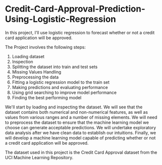 # Credit-Card-Approval-Prediction-Using-Logistic-Regression
In this project, I'll use logistic regression to forecast whether or not a credit card application will be approved.

The Project involves the following steps:
1. Loading dataset
2. Inspection
3. Splitting the dataset into train and test sets
4. Missing Values Handling
5. Preprocessing the data
6. Fitting a logistic regression model to the train set
7. Making predictions and evaluating performance
8. Using grid searching to improve model performance
9. Finding the best performing model

We'll start by loading and inspecting the dataset.
We will see that the dataset contains both numerical and non-numerical features, as well as values from various ranges and a number of missing elements.
We will need to preprocess the dataset to ensure that the machine learning model we choose can generate acceptable predictions.
We will undertake exploratory data analysis after we have clean data to establish our intuitions.
Finally, we will develop a machine learning model capable of predicting whether or not a credit card application will be approved.

The dataset used in this project is the Credit Card Approval dataset from the UCI Machine Learning Repository.
